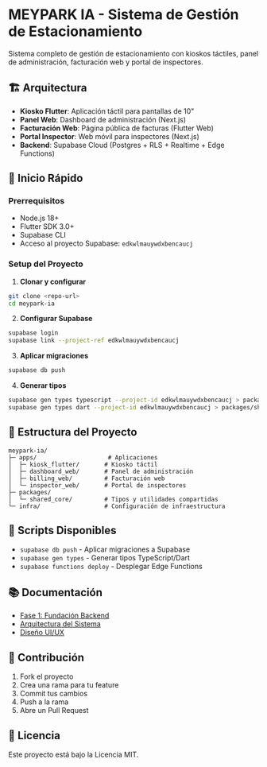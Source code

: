 # MEYPARK IA - Sistema de Gestión de Estacionamiento

Sistema completo de gestión de estacionamiento con kioskos táctiles, panel de administración, facturación web y portal de inspectores.

## 🏗️ Arquitectura

- **Kiosko Flutter**: Aplicación táctil para pantallas de 10"
- **Panel Web**: Dashboard de administración (Next.js)
- **Facturación Web**: Página pública de facturas (Flutter Web)
- **Portal Inspector**: Web móvil para inspectores (Next.js)
- **Backend**: Supabase Cloud (Postgres + RLS + Realtime + Edge Functions)

## 🚀 Inicio Rápido

### Prerrequisitos
- Node.js 18+
- Flutter SDK 3.0+
- Supabase CLI
- Acceso al proyecto Supabase: `edkwlmauywdxbencaucj`

### Setup del Proyecto

1. **Clonar y configurar**
```bash
git clone <repo-url>
cd meypark-ia
```

2. **Configurar Supabase**
```bash
supabase login
supabase link --project-ref edkwlmauywdxbencaucj
```

3. **Aplicar migraciones**
```bash
supabase db push
```

4. **Generar tipos**
```bash
supabase gen types typescript --project-id edkwlmauywdxbencaucj > packages/shared_core/src/supabase.types.ts
supabase gen types dart --project-id edkwlmauywdxbencaucj > packages/shared_core/lib/supabase_types.dart
```

## 📁 Estructura del Proyecto

```
meypark-ia/
├─ apps/                    # Aplicaciones
│  ├─ kiosk_flutter/       # Kiosko táctil
│  ├─ dashboard_web/       # Panel de administración
│  ├─ billing_web/         # Facturación web
│  └─ inspector_web/       # Portal de inspectores
├─ packages/
│  └─ shared_core/         # Tipos y utilidades compartidas
└─ infra/                  # Configuración de infraestructura
```

## 🔧 Scripts Disponibles

- `supabase db push` - Aplicar migraciones a Supabase
- `supabase gen types` - Generar tipos TypeScript/Dart
- `supabase functions deploy` - Desplegar Edge Functions

## 📚 Documentación

- [Fase 1: Fundación Backend](prompts/FASE_01_FUNDACION.md)
- [Arquitectura del Sistema](prompts/prompt_modulos/01_arquitectura.md)
- [Diseño UI/UX](prompts/prompt_modulos/02_ui_ux.md)

## 🤝 Contribución

1. Fork el proyecto
2. Crea una rama para tu feature
3. Commit tus cambios
4. Push a la rama
5. Abre un Pull Request

## 📄 Licencia

Este proyecto está bajo la Licencia MIT.
